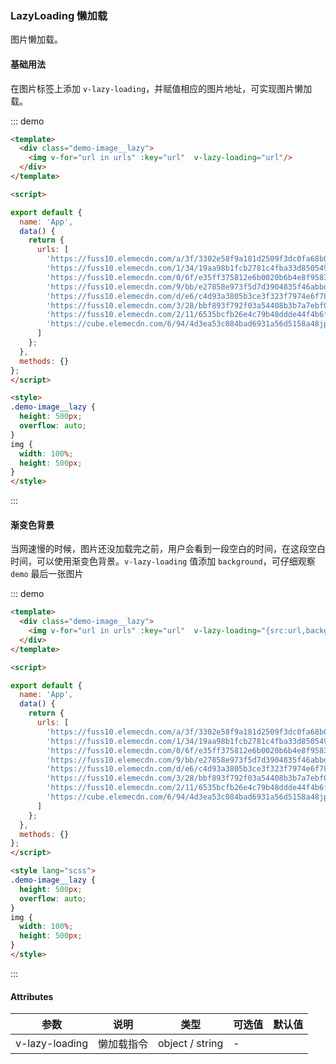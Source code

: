 

### LazyLoading 懒加载
图片懒加载。

#### 基础用法
在图片标签上添加 `v-lazy-loading`，并赋值相应的图片地址，可实现图片懒加载。

::: demo
```html
<template>
  <div class="demo-image__lazy">
    <img v-for="url in urls" :key="url"  v-lazy-loading="url"/>
  </div>
</template>

<script>

export default {
  name: 'App',
  data() {
    return {
      urls: [
        'https://fuss10.elemecdn.com/a/3f/3302e58f9a181d2509f3dc0fa68b0jpeg.jpeg',
        'https://fuss10.elemecdn.com/1/34/19aa98b1fcb2781c4fba33d850549jpeg.jpeg',
        'https://fuss10.elemecdn.com/0/6f/e35ff375812e6b0020b6b4e8f9583jpeg.jpeg',
        'https://fuss10.elemecdn.com/9/bb/e27858e973f5d7d3904835f46abbdjpeg.jpeg',
        'https://fuss10.elemecdn.com/d/e6/c4d93a3805b3ce3f323f7974e6f78jpeg.jpeg',
        'https://fuss10.elemecdn.com/3/28/bbf893f792f03a54408b3b7a7ebf0jpeg.jpeg',
        'https://fuss10.elemecdn.com/2/11/6535bcfb26e4c79b48ddde44f4b6fjpeg.jpeg',
        'https://cube.elemecdn.com/6/94/4d3ea53c084bad6931a56d5158a48jpeg.jpeg'
      ]
    };
  },
  methods: {}
};
</script>

<style>
.demo-image__lazy {
  height: 500px;
  overflow: auto;
}
img {
  width: 100%;
  height: 500px;
}
</style>
```
:::

#### 渐变色背景
当网速慢的时候，图片还没加载完之前，用户会看到一段空白的时间，在这段空白时间，可以使用渐变色背景。`v-lazy-loading` 值添加 `background`，可仔细观察 `demo` 最后一张图片

::: demo
```html
<template>
  <div class="demo-image__lazy">
    <img v-for="url in urls" :key="url"  v-lazy-loading="{src:url,background:'linear-gradient(to bottom,#46698e 0%,#12243d 100%)'}"/>
  </div>
</template>

<script>

export default {
  name: 'App',
  data() {
    return {
      urls: [
        'https://fuss10.elemecdn.com/a/3f/3302e58f9a181d2509f3dc0fa68b0jpeg.jpeg',
        'https://fuss10.elemecdn.com/1/34/19aa98b1fcb2781c4fba33d850549jpeg.jpeg',
        'https://fuss10.elemecdn.com/0/6f/e35ff375812e6b0020b6b4e8f9583jpeg.jpeg',
        'https://fuss10.elemecdn.com/9/bb/e27858e973f5d7d3904835f46abbdjpeg.jpeg',
        'https://fuss10.elemecdn.com/d/e6/c4d93a3805b3ce3f323f7974e6f78jpeg.jpeg',
        'https://fuss10.elemecdn.com/3/28/bbf893f792f03a54408b3b7a7ebf0jpeg.jpeg',
        'https://fuss10.elemecdn.com/2/11/6535bcfb26e4c79b48ddde44f4b6fjpeg.jpeg',
        'https://cube.elemecdn.com/6/94/4d3ea53c084bad6931a56d5158a48jpeg.jpeg'
      ]
    };
  },
  methods: {}
};
</script>

<style lang="scss">
.demo-image__lazy {
  height: 500px;
  overflow: auto;
}
img {
  width: 100%;
  height: 500px;
}
</style>
```
:::


#### Attributes

| 参数           | 说明                           | 类型      | 可选值                               | 默认值  |
| -------------- | ------------------------------ | --------- | ------------------------------------ | ------- |
| v-lazy-loading | 懒加载指令           | object / string      | - | |

